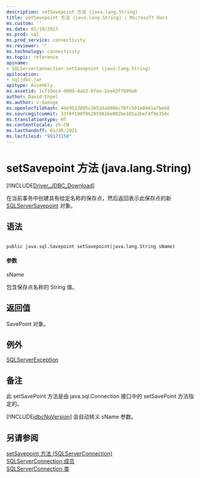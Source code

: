 ```yaml
---
description: setSavepoint 方法 (java.lang.String)
title: setSavepoint 方法 (java.lang.String) | Microsoft Docs
ms.custom: ''
ms.date: 01/19/2017
ms.prod: sql
ms.prod_service: connectivity
ms.reviewer: ''
ms.technology: connectivity
ms.topic: reference
apiname:
- SQLServerConnection.setSavepoint (java.lang.String)
apilocation:
- sqljdbc.jar
apitype: Assembly
ms.assetid: 1cf15ec4-d9d9-4ab3-bfee-2ea43ff609a6
author: David-Engel
ms.author: v-daenge
ms.openlocfilehash: 4de9512d95c3652dab96bc78fc501e8441afbeb8
ms.sourcegitcommit: 33f0f190f962059826e002be165a2bef4f9e350c
ms.translationtype: HT
ms.contentlocale: zh-CN
ms.lasthandoff: 01/30/2021
ms.locfileid: "99173150"
---
```

# <a name="setsavepoint-method-javalangstring"></a>setSavepoint 方法 (java.lang.String)
[!INCLUDE[Driver_JDBC_Download](../../../includes/driver_jdbc_download.md)]

  在当前事务中创建具有给定名称的保存点，然后返回表示此保存点的新 [SQLServerSavepoint](../../../connect/jdbc/reference/sqlserversavepoint-class.md) 对象。  
  
## <a name="syntax"></a>语法  
  
```  
  
public java.sql.Savepoint setSavepoint(java.lang.String sName)  
```  
  
#### <a name="parameters"></a>参数  
 sName  
  
 包含保存点名称的 String 值。  
  
## <a name="return-value"></a>返回值  
 SavePoint 对象。  
  
## <a name="exceptions"></a>例外  
 [SQLServerException](../../../connect/jdbc/reference/sqlserverexception-class.md)  
  
## <a name="remarks"></a>备注  
 此 setSavePoint 方法是由 java.sql.Connection 接口中的 setSavePoint 方法指定的。  
  
 [!INCLUDE[jdbcNoVersion](../../../includes/jdbcnoversion_md.md)] 会自动转义 sName 参数。  
  
## <a name="see-also"></a>另请参阅  
 [setSavepoint 方法 &#40;SQLServerConnection&#41;](../../../connect/jdbc/reference/setsavepoint-method-sqlserverconnection.md)   
 [SQLServerConnection 成员](../../../connect/jdbc/reference/sqlserverconnection-members.md)   
 [SQLServerConnection 类](../../../connect/jdbc/reference/sqlserverconnection-class.md)  
  
  
